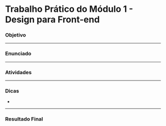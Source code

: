 # Trabalho Prático do Módulo 1 - Design para Front-end

### Objetivo



---

### Enunciado



---

### Atividades



---

### Dicas

- 

---

### Resultado Final



